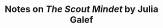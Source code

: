 ---
title: Notes on _The Scout Mindet_ by Julia Galef
layout: redirect
sitemap: false
redirect_to:  /books/scout-mindset
tags: [book]
---